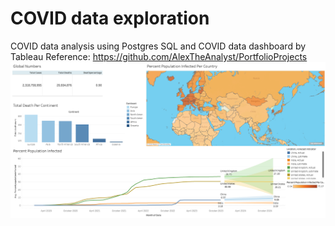 # COVID data exploration
COVID data analysis using Postgres SQL and COVID data dashboard by Tableau
Reference: https://github.com/AlexTheAnalyst/PortfolioProjects
![Dashboard](Dashboard.png)